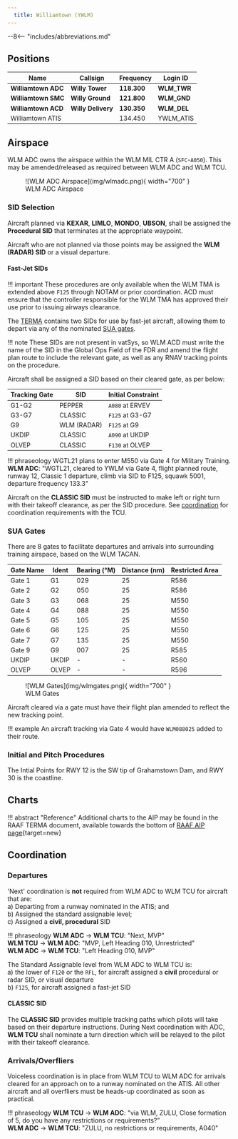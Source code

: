 ```yaml
---
  title: Williamtown (YWLM)
---
```


--8<-- "includes/abbreviations.md"

## Positions

| Name               | Callsign       | Frequency        | Login ID              |
| ------------------ | -------------- | ---------------- | --------------------------------------|
| **Williamtown ADC**    | **Willy Tower**  | **118.300**         | **WLM_TWR**        |
| **Williamtown SMC**    | **Willy Ground**  | **121.800**         | **WLM_GND**        |
| **Williamtown ACD**    | **Willy Delivery**  | **130.350**         | **WLM_DEL**       |
| Williamtown ATIS    |   | 134.450         | YWLM_ATIS       |

## Airspace
WLM ADC owns the airspace within the WLM MIL CTR A (`SFC`-`A050`). This may be amended/released as required between WLM ADC and WLM TCU.

<figure markdown>
![WLM ADC Airspace](img/wlmadc.png){ width="700" }
  <figcaption>WLM ADC Airspace</figcaption>
</figure>

### SID Selection
Aircraft planned via **KEXAR**, **LIMLO**, **MONDO**, **UBSON**, shall be assigned the **Procedural SID** that terminates at the appropriate waypoint.  

Aircraft who are not planned via those points may be assigned the **WLM (RADAR) SID** or a visual departure. 

#### Fast-Jet SIDs
!!! important
    These procedures are only available when the WLM TMA is extended above `F125` through NOTAM or prior coordination. ACD must ensure that the controller responsible for the WLM TMA has approved their use prior to issuing airways clearance.

The [TERMA](https://ais-af.airforce.gov.au/australian-aip) contains two SIDs for use by fast-jet aircraft, allowing them to depart via any of the nominated [SUA gates](#sua-gates).

!!! note
    These SIDs are not present in vatSys, so WLM ACD must write the name of the SID in the Global Ops Field of the FDR and amend the flight plan route to include the relevant gate, as well as any RNAV tracking points on the procedure.

Aircraft shall be assigned a SID based on their cleared gate, as per below:

| Tracking Gate | SID | Initial Constraint |
| ----- | ---------| --------------- |
| G1-G2 | PEPPER  | `A080` at ERVEV |
| G3-G7 | CLASSIC | `F125` at G3-G7 |
| G9    | WLM (RADAR)    | `F125` at G9 |
| UKDIP | CLASSIC | `A090` at UKDIP |
| OLVEP | CLASSIC | `F130` at OLVEP |

!!! phraseology
    WGTL21 plans to enter M550 via Gate 4 for Military Training.  
    **WLM ADC**: "WGTL21, cleared to YWLM via Gate 4, flight planned route, runway 12, Classic 1 departure, climb via SID to F125, squawk 5001, departure frequency 133.3"  

Aircraft on the **CLASSIC SID** must be instructed to make left or right turn with their takeoff clearance, as per the SID procedure. See [coordination](#departures) for coordination requirements with the TCU.

### SUA Gates
There are 8 gates to facilitate departures and arrivals into surrounding training airspace, based on the WLM TACAN. 

| Gate Name | Ident | Bearing (°M) | Distance (nm) | Restricted Area |
| ----- | ---------| --------------- | -------- | ---------------- |
| Gate 1 | G1 | 029 | 25 | R586 |
| Gate 2 | G2 | 050 | 25 | R586 | 
| Gate 3 | G3 | 068 | 25 | M550 |
| Gate 4 | G4 | 088 | 25 | M550 |
| Gate 5 | G5 | 105 | 25 | M550 |
| Gate 6 | G6 | 125 | 25 | M550 |
| Gate 7 | G7 | 135 | 25 | M550 |
| Gate 9 | G9 | 007 | 25 | R585 |
| UKDIP | UKDIP | - | - | R560 |
| OLVEP | OLVEP | - | - | R596 |

<figure markdown>
![WLM Gates](img/wlmgates.png){ width="700" }
  <figcaption>WLM Gates</figcaption>
</figure>

Aircraft cleared via a gate must have their flight plan amended to reflect the new tracking point.

!!! example
    An aircraft tracking via Gate 4 would have `WLM088025` added to their route.

### Initial and Pitch Procedures 
The Intial Points for RWY 12 is the SW tip of Grahamstown Dam, and RWY 30 is the coastline.

## Charts
!!! abstract "Reference"
    Additional charts to the AIP may be found in the RAAF TERMA document, available towards the bottom of [RAAF AIP page](https://ais-af.airforce.gov.au/australian-aip){target=new}

## Coordination
### Departures
'Next' coordination is **not** required from WLM ADC to WLM TCU for aircraft that are:  
a) Departing from a runway nominated in the ATIS; and  
b) Assigned the standard assignable level;  
c) Assigned a **civil, procedural** SID  

!!! phraseology
    <span class="hotline">**WLM ADC** -> **WLM TCU**</span>: "Next, MVP"  
    <span class="hotline">**WLM TCU** -> **WLM ADC**</span>: "MVP, Left Heading 010, Unrestricted"  
    <span class="hotline">**WLM ADC** -> **WLM TCU**</span>: "Left Heading 010, MVP"  

The Standard Assignable level from WLM ADC to WLM TCU is:  
a) the lower of `F120` or the `RFL`, for aircraft assigned a **civil** procedural or radar SID, or visual departure  
b) `F125`, for aircraft assigned a fast-jet SID

#### CLASSIC SID
The **CLASSIC SID** provides multiple tracking paths which pilots will take based on their departure instructions. During Next coordination with ADC, **WLM TCU** shall nominate a turn direction which will be relayed to the pilot with their takeoff clearance.

### Arrivals/Overfliers
Voiceless coordination is in place from WLM TCU to WLM ADC for arrivals cleared for an approach on to a runway nominated on the ATIS. All other aircraft and all overfliers must be heads-up coordinated as soon as practical.

!!! phraseology
    <span class="hotline">**WLM TCU** -> **WLM ADC**</span>: "via WLM, ZULU, Close formation of 5, do you have any restrictions or requirements?”  
    <span class="hotline">**WLM ADC** -> **WLM TCU**</span>: "ZULU, no restrictions or requirements, A040"  
